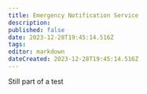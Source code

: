 ```yaml
---
title: Emergency Notification Service
description: 
published: false
date: 2023-12-28T19:45:14.516Z
tags: 
editor: markdown
dateCreated: 2023-12-28T19:45:14.516Z
---
```


Still part of a test
